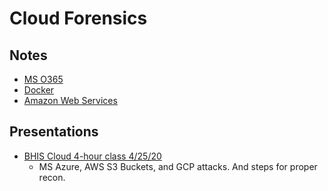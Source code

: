 # Cloud Forensics

## Notes

- [MS O365](msO365.md)
- [Docker](mainDocker.md)
- [Amazon Web Services](aws.md)

## Presentations

- [BHIS Cloud 4-hour class 4/25/20](BHIS_Cloud/BHIS_Cloud.md)
  - MS Azure, AWS S3 Buckets, and GCP attacks. And steps for proper recon.

